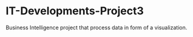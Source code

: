 # IT-Developments-Project3
Business Intelligence project that process data in form of a visualization. 

